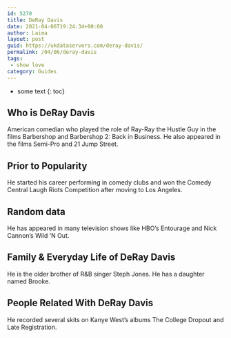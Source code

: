 ```yaml
---
id: 5270
title: DeRay Davis
date: 2021-04-06T19:24:34+00:00
author: Laima
layout: post
guid: https://ukdataservers.com/deray-davis/
permalink: /04/06/deray-davis
tags:
 - show love
category: Guides
---
```


* some text
{: toc}


## Who is DeRay Davis
                  
                  
                  
American comedian who played the role of Ray-Ray the Hustle Guy in the films Barbershop and Barbershop 2: Back in Business. He also appeared in the films Semi-Pro and 21 Jump Street. 
                  
              
            
              
            
                
                
                
## Prior to Popularity
                  
                  
                  
He started his career performing in comedy clubs and won the Comedy Central Laugh Riots Competition after moving to Los Angeles. 
                  
              
            
              
            
                
                
                
## Random data
                  
                  
                  
He has appeared in many television shows like HBO&#8217;s Entourage and Nick Cannon&#8217;s Wild &#8216;N Out. 
                  
              
            
              
            
                
                
                
## Family & Everyday Life of DeRay Davis
                  
                  
                  
He is the older brother of R&B singer Steph Jones. He has a daughter named Brooke.  
                  
              
            
              
            
                
                
                
## People Related With DeRay Davis
                  
                  
                  
He recorded several skits on Kanye West&#8217;s albums The College Dropout and Late Registration. 
                  
              
            
              
            
                
              
            
              
              
            
            
              
            
          
          
          
